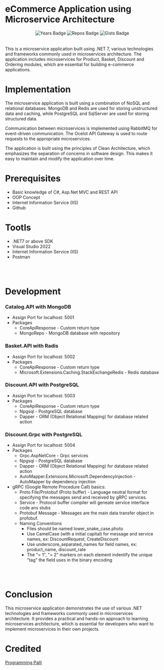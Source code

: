 # eCommerce Application using Microservice Architecture
<div align="center">
  <img src="https://badges.pufler.dev/visits/Aronno1920/Microservices_Ecommerce" alt="Years Badge">
  <img src="https://badges.pufler.dev/updated/Aronno1920/Microservices_Ecommerce" alt="Repos Badge">
  <img src="https://badges.pufler.dev/created/Aronno1920/Microservices_Ecommerce" alt="Gists Badge">
</div>
<br /><br />
This is a microservice application built using .NET 7, various technologies and frameworks commonly used in microservices architecture. The application includes microservices for Product, Basket, Discount and Ordering modules, which are essential for building e-commerce applications.

# Implementation
The microservice application is built using a combination of NoSQL and relational databases. MongoDB and Redis are used for storing unstructured data and caching, while PostgreSQL and SqlServer are used for storing structured data.

Communication between microservices is implemented using RabbitMQ for event-driven communication. The Ocelot API Gateway is used to route requests to the appropriate microservices.

The application is built using the principles of Clean Architecture, which emphasizes the separation of concerns in software design. This makes it easy to maintain and modify the application over time.

# Prerequisites
- Basic knowledge of C#, Asp.Net MVC and REST API
- OOP Concept
- Internet Information Service (IIS)
- Github

# Tootls
- .NET7 or above SDK
- Visual Studio 2022
- Internet Information Service (IIS)
- Postman

<br /><br />
# Development

### Catalog.API with MongoDB
- Assign Port for localhost: 5001
- Packages
	- CoreApiResponse - Custom return type
	- MongoRepo - MongoDB database with repository

### Basket.API with Radis
- Assign Port for localhost: 5002
- Packages
	- CoreApiResponse - Custom return type
	- Microsoft.Extensions.Caching.StackExchangeRedis - Redis database

### Discount.API with PostgreSQL
- Assign Port for localhost: 5003
- Packages
	- CoreApiResponse - Custom return type
	- Npgsql - PostgreSQL database
	- Dapper - ORM (Object Relational Mapping) for database related action

### Discount.Grpc with PostgreSQL
- Assign Port for localhost: 5004
- Packages
	- Grpc.AspNetCore - Grpc services
	- Npgsql - PostgreSQL database
	- Dapper - ORM (Object Relational Mapping) for database related action
	- AutoMapper.Extensions.Microsoft.DependencyInjection - AutoMapper by dependency injection
- gRPC (Google Remote Procedure Call) basics: 
	- Proto File/Protobuf (Proto buffer) - Language neutral format for specifying the messages send and received by gRPC services.
	- Service - Protocol buffer compiler will geneate service interface code ans stubs
	- Protobuf Message - Messages are the main data transfer object in profobuf.
	- Naming Conventions
		- Files should be named lower_snake_case.photo
		- Use CamelCase (with a initial capital) for message and service names, ex: DiscountRequest, CreateDiscount
		- Use underscore_separated_names for field names, ex: product_name, discount_rate
		- The "= 1", "= 2" markers on each element indentify the unique "tag" the field uses in the binary encoding

		






<br /><br />
# Conclusion
This microservice application demonstrates the use of various .NET technologies and frameworks commonly used in microservices architecture. It provides a practical and hands-on approach to learning microservices architecture, which is essential for developers who want to implement microservices in their own projects.

# Credited
<a href="https://www.youtube.com/watch?v=G-zu-loz4qI&list=PLqCbg_KAOnCfGhU8iK-a-jyuQfvM-i1w7&index=1" target="_blank">Programming Palli</a>